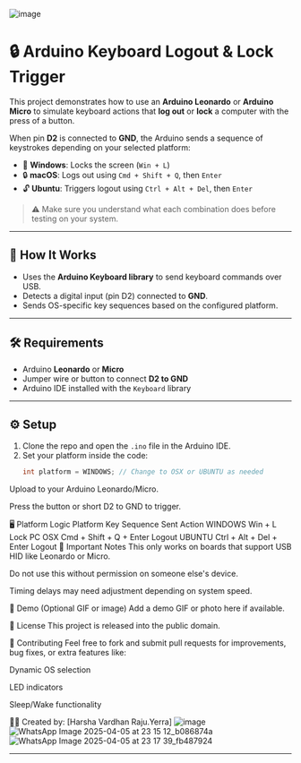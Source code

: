 
![image](https://github.com/user-attachments/assets/3e2ba871-123f-4a4b-ab95-1231f029d43d)

# 🔒 Arduino Keyboard Logout & Lock Trigger

This project demonstrates how to use an **Arduino Leonardo** or **Arduino Micro** to simulate keyboard actions that **log out** or **lock** a computer with the press of a button.

When pin **D2** is connected to **GND**, the Arduino sends a sequence of keystrokes depending on your selected platform:
- 🔐 **Windows**: Locks the screen (`Win + L`)
- 🔒 **macOS**: Logs out using `Cmd + Shift + Q`, then `Enter`
- 🔓 **Ubuntu**: Triggers logout using `Ctrl + Alt + Del`, then `Enter`

> ⚠️ Make sure you understand what each combination does before testing on your system.

---

## 🧠 How It Works

- Uses the **Arduino Keyboard library** to send keyboard commands over USB.
- Detects a digital input (pin D2) connected to **GND**.
- Sends OS-specific key sequences based on the configured platform.

---

## 🛠️ Requirements

- Arduino **Leonardo** or **Micro**
- Jumper wire or button to connect **D2 to GND**
- Arduino IDE installed with the `Keyboard` library

---

## ⚙️ Setup

1. Clone the repo and open the `.ino` file in the Arduino IDE.
2. Set your platform inside the code:
   ```cpp
   int platform = WINDOWS; // Change to OSX or UBUNTU as needed

Upload to your Arduino Leonardo/Micro.

Press the button or short D2 to GND to trigger.

🖥️ Platform Logic
Platform	Key Sequence Sent	Action
WINDOWS	Win + L	Lock PC
OSX	Cmd + Shift + Q + Enter	Logout
UBUNTU	Ctrl + Alt + Del + Enter	Logout
🚧 Important Notes
This only works on boards that support USB HID like Leonardo or Micro.

Do not use this without permission on someone else's device.

Timing delays may need adjustment depending on system speed.

📸 Demo (Optional GIF or image)
Add a demo GIF or photo here if available.

📄 License
This project is released into the public domain.

🤝 Contributing
Feel free to fork and submit pull requests for improvements, bug fixes, or extra features like:

Dynamic OS selection

LED indicators

Sleep/Wake functionality

👨‍💻 Created by: [Harsha Vardhan Raju.Yerra]
![image](https://github.com/user-attachments/assets/45d712e4-d9bf-4d85-8a75-9b4979e07647)
![WhatsApp Image 2025-04-05 at 23 15 12_b086874a](https://github.com/user-attachments/assets/5bb62302-bf06-4ad5-97af-96a73235c5dc)
![WhatsApp Image 2025-04-05 at 23 17 39_fb487924](https://github.com/user-attachments/assets/3735b218-9693-462e-8901-caf1ce8511f8)

---










